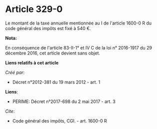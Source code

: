 # Article 329-0

Le montant de la taxe annuelle mentionnée au I de l'article 1600-0 R du code général des impôts est fixé à 540 €.

**Nota:**

En conséquence de l'article 83-II-1° et IV C de la loi n° 2016-1917 du 29 décembre 2016, cet article devient sans objet.

**Liens relatifs à cet article**

_Créé par_:

  - Décret n°2012-381 du 19 mars 2012 - art. 1

**Liens**:

  - PERIME: Décret n°2017-698 du 2 mai 2017 - art. 3

_Cite_:

  - Code général des impôts, CGI. - art. 1600-0 R
